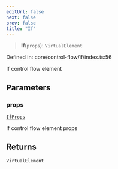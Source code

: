 ```yaml
---
editUrl: false
next: false
prev: false
title: "If"
---
```


> **If**(`props`): `VirtualElement`

Defined in: core/control-flow/if/index.ts:56

If control flow element

## Parameters

### props

[`IfProps`](/api/core-index/interfaces/ifprops/)

If control flow element props

## Returns

`VirtualElement`
